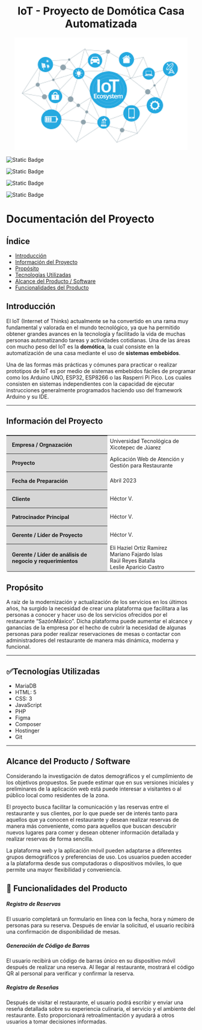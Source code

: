 <h1 align="center">IoT - Proyecto de Domótica Casa Automatizada</h1>

<p align="center"><img width="460" height="300" src="/images.png" alt="IoT Image"></p>

![Static Badge](https://img.shields.io/badge/licence-utxj-green?style=for-the-badge&link=http%3A%2F%2Fwww.utxicotepec.edu.mx)

![Static Badge](https://img.shields.io/badge/release%20date-agosto%202023-blue?style=for-the-badge)

![Static Badge](https://img.shields.io/badge/status-en%20desarrollo-brown?style=for-the-badge)

![Static Badge](https://img.shields.io/badge/stable%20version-%20-orange?style=for-the-badge)

# Documentación del Proyecto

## Índice

- [Introducción](#Introducción)
- [Información del Proyecto](#Información)
- [Propósito](#Propósito)
- [Tecnologías Utilizadas](#Tecnologías)
- [Alcance del Producto / Software](#Alcance)
- [Funcionalidades del Producto](#Funcionalidades)

## Introducción

El IoT (Internet of Thinks) actualmente se ha convertido en una rama muy fundamental y valorada en el mundo tecnológico, ya que ha permitido obtener grandes avances en la tecnología y facilitado la vida de muchas personas automatizando tareas y actividades cotidianas. Una de las áreas con mucho peso del IoT es la **domótica**, la cual consiste en la automatización de una casa mediante el uso de **sistemas embebidos**. 

Una de las formas más prácticas y cómunes para practicar o realizar prototipos de IoT es por medio de sistemas embebidos fáciles de programar como los Arduino UNO, ESP32, ESP8266 o las Rasperri Pi Pico. Los cuales consisten en sistemas independientes con la capacidad de ejecutar instrucciones generalmente programados haciendo uso del framework Arduino y su IDE.
- - -

## Información del Proyecto
<table style="display:flex;align-items:center;justify-content:center;margin-bottom:20px;border-radius: 4px;">
    <tr>
        <th style="text-align: left;background-color:#d6d6d6;padding:15px;">Empresa / Orgnazación</th>
        <td>Universidad Tecnológica de Xicotepec de Júarez</td>
    </tr>
    <tr>
        <th style="text-align: left;background-color:#d6d6d6;padding:15px;">Proyecto</th>
        <td>Aplicación Web de Atención y Gestión para
Restaurante</td>
    </tr>
    <tr>
        <th style="text-align: left;background-color:#d6d6d6;padding:15px;">Fecha de Preparación</th>
        <td>Abril 2023</td>
    </tr>
    <tr>
        <th style="text-align: left;background-color:#d6d6d6;padding:15px;">Cliente</th>
        <td>Héctor V.</td>
    </tr>
    <tr>
        <th style="text-align: left;background-color:#d6d6d6;padding:15px;">Patrocinador Principal</th>
        <td>Héctor V.</td>
    </tr>
    <tr>
        <th style="text-align: left;background-color:#d6d6d6;padding:15px;">Gerente / Líder de Proyecto</th>
        <td>Héctor V.</td>
    </tr>
    <tr>
        <th style="text-align: left;background-color:#d6d6d6;padding:15px;">Gerente / Líder de análisis de negocio y requerimientos</th>
        <td>
        	Eli Haziel Ortiz Ramírez <br>
            Mariano Fajardo Islas <br>
            Raúl Reyes Batalla <br>
            Leslie Aparicio Castro
        </td>
    </tr>
</table>

## Propósito

A raíz de la modernización y actualización de los servicios en los últimos años, ha surgido la necesidad de crear una plataforma que facilitara a las personas a conocer y hacer uso de los servicios ofrecidos por el restaurante “SazónMáxico”. Dicha plataforma puede aumentar el alcance y ganancias de la empresa por el hecho de cubrir la necesidad de algunas personas para poder realizar reservaciones de mesas o contactar con administradores del restaurante de manera más dinámica, moderna y funcional.
_ _ _

## :white_check_mark:Tecnologías Utilizadas

- MariaDB
- HTML: 5
- CSS: 3
- JavaScript
- PHP
- Figma
- Composer
- Hostinger
- Git
- - -

## Alcance del Producto / Software
Considerando la investigación de datos demográficos y el cumplimiento de los objetivos propuestos. Se puede estimar que en sus versiones iniciales y preliminares de la aplicación web está puede interesar a visitantes o al público local como residentes de la zona.

El proyecto busca facilitar la comunicación y las reservas entre el restaurante y sus clientes, por lo que puede ser de interés tanto para aquellos que ya conocen el restaurante y desean realizar reservas de manera más conveniente, como para aquellos que buscan descubrir nuevos lugares para comer y desean obtener información detallada y realizar reservas de forma sencilla.

La plataforma web y la aplicación móvil pueden adaptarse a diferentes grupos demográficos y preferencias de uso. Los usuarios pueden acceder a la plataforma desde sus computadoras o dispositivos móviles, lo que permite una mayor flexibilidad y conveniencia.


## :hammer: Funcionalidades del Producto
##### Registro de Reservas
El usuario completará un formulario en línea con la fecha, hora y número de personas para su reserva. Después de enviar la solicitud, el usuario recibirá una confirmación de disponibilidad de mesas.
##### Generación de Código de Barras
El usuario recibirá un código de barras único en su dispositivo móvil después de realizar una reserva. Al llegar al restaurante, mostrará el código QR al personal para verificar y confirmar la reserva.
##### Registro de Reseñas
Después de visitar el restaurante, el usuario podrá escribir y enviar una reseña detallada sobre su experiencia culinaria, el servicio y el ambiente del restaurante. Esto proporcionará retroalimentación y ayudará a otros usuarios a tomar decisiones informadas.

